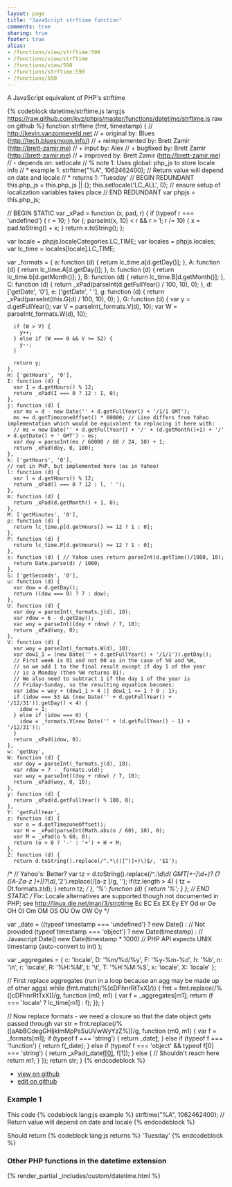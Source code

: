 ```yaml
---
layout: page
title: "JavaScript strftime function"
comments: true
sharing: true
footer: true
alias:
- /functions/view/strftime:590
- /functions/view/strftime
- /functions/view/590
- /functions/strftime:590
- /functions/590
---
```

<!-- Generated by Rakefile:build -->
A JavaScript equivalent of PHP's strftime

{% codeblock datetime/strftime.js lang:js https://raw.github.com/kvz/phpjs/master/functions/datetime/strftime.js raw on github %}
function strftime (fmt, timestamp) {
  // http://kevin.vanzonneveld.net
  // +      original by: Blues (http://tech.bluesmoon.info/)
  // + reimplemented by: Brett Zamir (http://brett-zamir.me)
  // +   input by: Alex
  // +   bugfixed by: Brett Zamir (http://brett-zamir.me)
  // +   improved by: Brett Zamir (http://brett-zamir.me)
  // -       depends on: setlocale
  // %        note 1: Uses global: php_js to store locale info
  // *        example 1: strftime("%A", 1062462400); // Return value will depend on date and locale
  // *        returns 1: 'Tuesday'
  // BEGIN REDUNDANT
  this.php_js = this.php_js || {};
  this.setlocale('LC_ALL', 0); // ensure setup of localization variables takes place
  // END REDUNDANT
  var phpjs = this.php_js;

  // BEGIN STATIC
  var _xPad = function (x, pad, r) {
    if (typeof r === 'undefined') {
      r = 10;
    }
    for (; parseInt(x, 10) < r && r > 1; r /= 10) {
      x = pad.toString() + x;
    }
    return x.toString();
  };

  var locale = phpjs.localeCategories.LC_TIME;
  var locales = phpjs.locales;
  var lc_time = locales[locale].LC_TIME;

  var _formats = {
    a: function (d) {
      return lc_time.a[d.getDay()];
    },
    A: function (d) {
      return lc_time.A[d.getDay()];
    },
    b: function (d) {
      return lc_time.b[d.getMonth()];
    },
    B: function (d) {
      return lc_time.B[d.getMonth()];
    },
    C: function (d) {
      return _xPad(parseInt(d.getFullYear() / 100, 10), 0);
    },
    d: ['getDate', '0'],
    e: ['getDate', ' '],
    g: function (d) {
      return _xPad(parseInt(this.G(d) / 100, 10), 0);
    },
    G: function (d) {
      var y = d.getFullYear();
      var V = parseInt(_formats.V(d), 10);
      var W = parseInt(_formats.W(d), 10);

      if (W > V) {
        y++;
      } else if (W === 0 && V >= 52) {
        y--;
      }

      return y;
    },
    H: ['getHours', '0'],
    I: function (d) {
      var I = d.getHours() % 12;
      return _xPad(I === 0 ? 12 : I, 0);
    },
    j: function (d) {
      var ms = d - new Date('' + d.getFullYear() + '/1/1 GMT');
      ms += d.getTimezoneOffset() * 60000; // Line differs from Yahoo implementation which would be equivalent to replacing it here with:
      // ms = new Date('' + d.getFullYear() + '/' + (d.getMonth()+1) + '/' + d.getDate() + ' GMT') - ms;
      var doy = parseInt(ms / 60000 / 60 / 24, 10) + 1;
      return _xPad(doy, 0, 100);
    },
    k: ['getHours', '0'],
    // not in PHP, but implemented here (as in Yahoo)
    l: function (d) {
      var l = d.getHours() % 12;
      return _xPad(l === 0 ? 12 : l, ' ');
    },
    m: function (d) {
      return _xPad(d.getMonth() + 1, 0);
    },
    M: ['getMinutes', '0'],
    p: function (d) {
      return lc_time.p[d.getHours() >= 12 ? 1 : 0];
    },
    P: function (d) {
      return lc_time.P[d.getHours() >= 12 ? 1 : 0];
    },
    s: function (d) { // Yahoo uses return parseInt(d.getTime()/1000, 10);
      return Date.parse(d) / 1000;
    },
    S: ['getSeconds', '0'],
    u: function (d) {
      var dow = d.getDay();
      return ((dow === 0) ? 7 : dow);
    },
    U: function (d) {
      var doy = parseInt(_formats.j(d), 10);
      var rdow = 6 - d.getDay();
      var woy = parseInt((doy + rdow) / 7, 10);
      return _xPad(woy, 0);
    },
    V: function (d) {
      var woy = parseInt(_formats.W(d), 10);
      var dow1_1 = (new Date('' + d.getFullYear() + '/1/1')).getDay();
      // First week is 01 and not 00 as in the case of %U and %W,
      // so we add 1 to the final result except if day 1 of the year
      // is a Monday (then %W returns 01).
      // We also need to subtract 1 if the day 1 of the year is
      // Friday-Sunday, so the resulting equation becomes:
      var idow = woy + (dow1_1 > 4 || dow1_1 <= 1 ? 0 : 1);
      if (idow === 53 && (new Date('' + d.getFullYear() + '/12/31')).getDay() < 4) {
        idow = 1;
      } else if (idow === 0) {
        idow = _formats.V(new Date('' + (d.getFullYear() - 1) + '/12/31'));
      }
      return _xPad(idow, 0);
    },
    w: 'getDay',
    W: function (d) {
      var doy = parseInt(_formats.j(d), 10);
      var rdow = 7 - _formats.u(d);
      var woy = parseInt((doy + rdow) / 7, 10);
      return _xPad(woy, 0, 10);
    },
    y: function (d) {
      return _xPad(d.getFullYear() % 100, 0);
    },
    Y: 'getFullYear',
    z: function (d) {
      var o = d.getTimezoneOffset();
      var H = _xPad(parseInt(Math.abs(o / 60), 10), 0);
      var M = _xPad(o % 60, 0);
      return (o > 0 ? '-' : '+') + H + M;
    },
    Z: function (d) {
      return d.toString().replace(/^.*\(([^)]+)\)$/, '$1');
/*
      // Yahoo's: Better?
      var tz = d.toString().replace(/^.*:\d\d( GMT[+-]\d+)? \(?([A-Za-z ]+)\)?\d*$/, '$2').replace(/[a-z ]/g, '');
      if(tz.length > 4) {
        tz = Dt.formats.z(d);
      }
      return tz;
      */
    },
    '%': function (d) {
      return '%';
    }
  };
  // END STATIC
/* Fix: Locale alternatives are supported though not documented in PHP; see http://linux.die.net/man/3/strptime
Ec
EC
Ex
EX
Ey
EY
Od or Oe
OH
OI
Om
OM
OS
OU
Ow
OW
Oy
*/

  var _date = ((typeof timestamp === 'undefined') ? new Date() : // Not provided
  (typeof timestamp === 'object') ? new Date(timestamp) : // Javascript Date()
  new Date(timestamp * 1000) // PHP API expects UNIX timestamp (auto-convert to int)
  );

  var _aggregates = {
    c: 'locale',
    D: '%m/%d/%y',
    F: '%y-%m-%d',
    h: '%b',
    n: '\n',
    r: 'locale',
    R: '%H:%M',
    t: '\t',
    T: '%H:%M:%S',
    x: 'locale',
    X: 'locale'
  };


  // First replace aggregates (run in a loop because an agg may be made up of other aggs)
  while (fmt.match(/%[cDFhnrRtTxX]/)) {
    fmt = fmt.replace(/%([cDFhnrRtTxX])/g, function (m0, m1) {
      var f = _aggregates[m1];
      return (f === 'locale' ? lc_time[m1] : f);
    });
  }

  // Now replace formats - we need a closure so that the date object gets passed through
  var str = fmt.replace(/%([aAbBCdegGHIjklmMpPsSuUVwWyYzZ%])/g, function (m0, m1) {
    var f = _formats[m1];
    if (typeof f === 'string') {
      return _date[f]();
    } else if (typeof f === 'function') {
      return f(_date);
    } else if (typeof f === 'object' && typeof f[0] === 'string') {
      return _xPad(_date[f[0]](), f[1]);
    } else { // Shouldn't reach here
      return m1;
    }
  });
  return str;
}
{% endcodeblock %}

 - [view on github](https://github.com/kvz/phpjs/blob/master/functions/datetime/strftime.js)
 - [edit on github](https://github.com/kvz/phpjs/edit/master/functions/datetime/strftime.js)

### Example 1
This code
{% codeblock lang:js example %}
strftime("%A", 1062462400); // Return value will depend on date and locale
{% endcodeblock %}

Should return
{% codeblock lang:js returns %}
'Tuesday'
{% endcodeblock %}


### Other PHP functions in the datetime extension
{% render_partial _includes/custom/datetime.html %}
